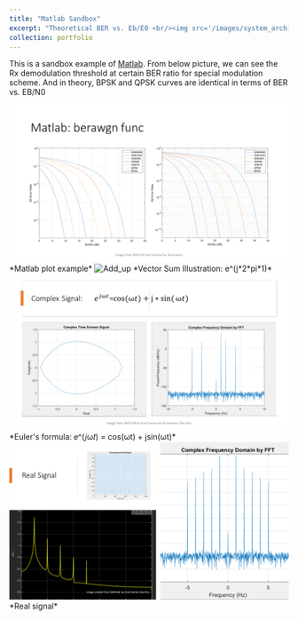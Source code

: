 ```yaml
---
title: "Matlab Sandbox"
excerpt: "Theoretical BER vs. Eb/E0 <br/><img src='/images/system_architect_BER_web.png'>"
collection: portfolio
---
```


This is a sandbox example of [Matlab](https://matlab.mathworks.com/). From below picture, we can see the Rx demodulation threshold at certain BER ratio for special modulation scheme. And in theory, BPSK and QPSK curves are identical in terms of BER vs. EB/N0  

<a href="/images/system_architect_BER_web.png">
    <img 
        src="/images/system_architect_BER_web.png" 
    >
</a>
*Matlab plot example*

<image src="/media/vector_sum.gif" alt="Add_up" width="1000" /> 
*Vector Sum Illustration: e^(j*2*pi*1)*

<a href="/images/Matlab_complex_signal1.png">
    <img 
        src="/images/Matlab_complex_signal1.png" 
    >
</a>
*Euler's formula: 𝑒^(𝑗ω𝑡) = cos(ωt) + jsin(ωt)*

<a href="/images/Matlab_complex_signal2.png">
    <img 
        src="/images/Matlab_complex_signal2.png" 
    >
</a>
*Real signal* 